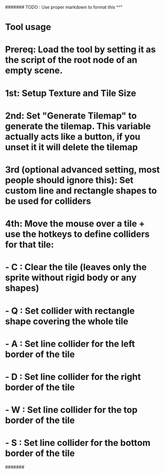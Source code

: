 #######
TODO : Use proper markdown to format this ^^"
# Tool usage
# Prereq: Load the tool by setting it as the script of the root node of an empty scene.
# 1st: Setup Texture and Tile Size
# 2nd: Set "Generate Tilemap" to generate the tilemap. This variable actually acts like a button, if you unset it it will delete the tilemap
# 3rd (optional advanced setting, most people should ignore this): Set custom line and rectangle shapes to be used for colliders
# 4th: Move the mouse over a tile + use the hotkeys to define colliders for that tile:
#		- C : Clear the tile (leaves only the sprite without rigid body or any shapes)
#		- Q : Set collider with rectangle shape covering the whole tile
#		- A : Set line collider for the left border of the tile
#		- D : Set line collider for the right border of the tile
#		- W : Set line collider for the top border of the tile
#		- S : Set line collider for the bottom border of the tile
#######